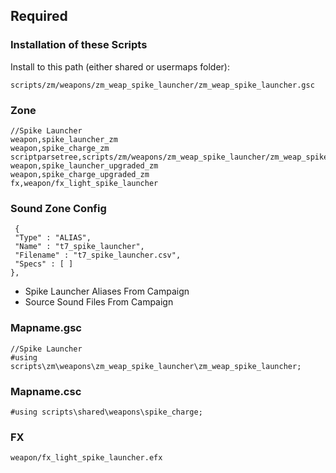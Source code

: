 ## Required

### Installation of these Scripts

Install to this path (either shared or usermaps folder):

```
scripts/zm/weapons/zm_weap_spike_launcher/zm_weap_spike_launcher.gsc
```

### Zone

```
//Spike Launcher
weapon,spike_launcher_zm
weapon,spike_charge_zm
scriptparsetree,scripts/zm/weapons/zm_weap_spike_launcher/zm_weap_spike_launcher.gsc
weapon,spike_launcher_upgraded_zm
weapon,spike_charge_upgraded_zm
fx,weapon/fx_light_spike_launcher
```

### Sound Zone Config

```
 {
 "Type" : "ALIAS",
 "Name" : "t7_spike_launcher",
 "Filename" : "t7_spike_launcher.csv",
 "Specs" : [ ] 
},
```

- Spike Launcher Aliases From Campaign
- Source Sound Files From Campaign

### Mapname.gsc

```
//Spike Launcher
#using scripts\zm\weapons\zm_weap_spike_launcher\zm_weap_spike_launcher;
```

### Mapname.csc

```
#using scripts\shared\weapons\spike_charge;
```

### FX

```
weapon/fx_light_spike_launcher.efx
```